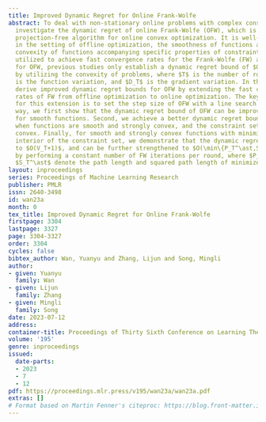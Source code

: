 ```yaml
---
title: Improved Dynamic Regret for Online Frank-Wolfe
abstract: To deal with non-stationary online problems with complex constraints, we
  investigate the dynamic regret of online Frank-Wolfe (OFW), which is an efficient
  projection-free algorithm for online convex optimization. It is well-known that
  in the setting of offline optimization, the smoothness of functions and the strong
  convexity of functions accompanying specific properties of constraint sets can be
  utilized to achieve fast convergence rates for the Frank-Wolfe (FW) algorithm. However,
  for OFW, previous studies only establish a dynamic regret bound of $O(\sqrt{T}(V_T+\sqrt{D_T}+1))$
  by utilizing the convexity of problems, where $T$ is the number of rounds, $V_T$
  is the function variation, and $D_T$ is the gradient variation. In this paper, we
  derive improved dynamic regret bounds for OFW by extending the fast convergence
  rates of FW from offline optimization to online optimization. The key technique
  for this extension is to set the step size of OFW with a line search rule. In this
  way, we first show that the dynamic regret bound of OFW can be improved to $O(\sqrt{T(V_T+1)})$
  for smooth functions. Second, we achieve a better dynamic regret bound of $O(T^{1/3}(V_T+1)^{2/3})$
  when functions are smooth and strongly convex, and the constraint set is strongly
  convex. Finally, for smooth and strongly convex functions with minimizers in the
  interior of the constraint set, we demonstrate that the dynamic regret of OFW reduces
  to $O(V_T+1)$, and can be further strengthened to $O(\min\{P_T^\ast,S_T^\ast,V_T\}+1)$
  by performing a constant number of FW iterations per round, where $P_T^\ast$ and
  $S_T^\ast$ denote the path length and squared path length of minimizers, respectively.
layout: inproceedings
series: Proceedings of Machine Learning Research
publisher: PMLR
issn: 2640-3498
id: wan23a
month: 0
tex_title: Improved Dynamic Regret for Online Frank-Wolfe
firstpage: 3304
lastpage: 3327
page: 3304-3327
order: 3304
cycles: false
bibtex_author: Wan, Yuanyu and Zhang, Lijun and Song, Mingli
author:
- given: Yuanyu
  family: Wan
- given: Lijun
  family: Zhang
- given: Mingli
  family: Song
date: 2023-07-12
address: 
container-title: Proceedings of Thirty Sixth Conference on Learning Theory
volume: '195'
genre: inproceedings
issued:
  date-parts:
  - 2023
  - 7
  - 12
pdf: https://proceedings.mlr.press/v195/wan23a/wan23a.pdf
extras: []
# Format based on Martin Fenner's citeproc: https://blog.front-matter.io/posts/citeproc-yaml-for-bibliographies/
---
```

